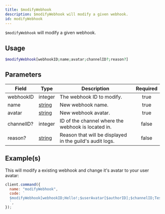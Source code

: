 ```yaml
---
title: $modifyWebhook
description: $modifyWebhook will modify a given webhook.
id: modifyWebhook
---
```


`$modifyWebhook` will modify a given webhook.

## Usage

```php
$modifyWebhook[webhookID;name;avatar;channelID?;reason?]
```

## Parameters

| Field      | Type                                                                                              | Description                                              | Required |
| ---------- | ------------------------------------------------------------------------------------------------- | -------------------------------------------------------- | :------: |
| webhookID  | integer                                                                                           | The webhook ID to modify.                                |   true   |
| name       | [string](https://developer.mozilla.org/en-US/docs/Web/JavaScript/Reference/Global_Objects/String) | New webhook name.                                        |   true   |
| avatar     | [string](https://developer.mozilla.org/en-US/docs/Web/JavaScript/Reference/Global_Objects/String) | New webhook avatar.                                      |   true   |
| channelID? | integer                                                                                           | ID of the channel where the webhook is located in.       |  false   |
| reason?    | [string](https://developer.mozilla.org/en-US/docs/Web/JavaScript/Reference/Global_Objects/String) | Reason that will be displayed in the guild's audit logs. |  false   |

## Example(s)

This will modify a existing webhook and change it's avatar to your user avatar:

```javascript
client.command({
  name: "modifyWebhook",
  code: `
  $modifyWebhook[webhookID;Hello!;$userAvatar[$authorID];$channelID;Testing!]
  `,
});
```
